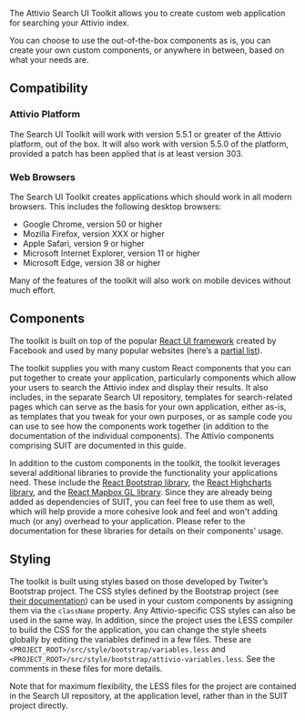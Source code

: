 The Attivio Search UI Toolkit allows you to create custom web application for searching your Attivio index.

You can choose to use the out-of-the-box components as is, you can create your own custom components, or anywhere in between, based on what your needs are.

## Compatibility

### Attivio Platform

The Search UI Toolkit will work with version 5.5.1 or greater of the Attivio platform, out of the box. It will also work with version 5.5.0 of the platform, provided a patch has been applied that is at least version 303.

### Web Browsers
The Search UI Toolkit creates applications which should work in all modern browsers. This includes the following desktop browsers:
* Google Chrome, version 50 or higher
* Mozilla Firefox, version XXX or higher
* Apple Safari, version 9 or higher
* Microsoft Internet Explorer, version 11 or higher
* Microsoft Edge, version 38 or higher

Many of the features of the toolkit will also work on mobile devices without much effort.

## Components

The toolkit is built on top of the popular [React UI framework](https://github.com/facebook/react) created by Facebook and used by many popular websites (here’s a [partial list](https://github.com/facebook/react/wiki/sites-using-react)).

The toolkit supplies you with many custom React components that you can put together to create your application, particularly components which allow your users to search the Attivio index and display their results. It also includes, in the separate Search UI repository, templates for search-related pages which can serve as the basis for your own application, either as-is, as templates that you tweak for your own purposes, or as sample code you can use to see how the components work together (in addition to the documentation of the individual components). The Attivio components comprising SUIT are documented in this guide.

In addition to the custom components in the toolkit, the toolkit leverages several additional libraries to provide the functionality your applications need. These include the [React Bootstrap library](https://react-bootstrap.github.io/), the [React Highcharts library](https://github.com/kirjs/react-highcharts), and the [React Mapbox GL library](https://github.com/alex3165/react-mapbox-gl). Since they are already being added as dependencies of SUIT, you can feel free to use them as well, which will help provide a more cohesive look and feel and won't adding much (or any) overhead to your application. Please refer to the documentation for these libraries for details on their components' usage.

## Styling

The toolkit is built using styles based on those developed by Twiter’s Bootstrap project. The CSS styles defined by the Bootstrap project (see [their documentation](http://getbootstrap.com/)) can be used in your custom components by assigning them via the `className` property. Any Attivio-specific CSS styles can also be used in the same way. In addition, since the project uses the LESS compiler to build the CSS for the application, you can change the style sheets globally by editing the variables defined in a few files. These are `<PROJECT_ROOT>/src/style/bootstrap/variables.less` and `<PROJECT_ROOT>/src/style/bootstrap/attivio-variables.less`. See the comments in these files for more details.

Note that for maximum flexibility, the LESS files for the project are contained in the Search UI repository, at the application level, rather than in the SUIT project directly.
